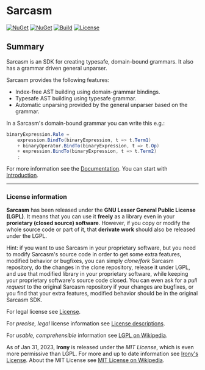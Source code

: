 # Sarcasm

[![NuGet](https://img.shields.io/nuget/v/Sarcasm.svg)](https://www.nuget.org/packages/Sarcasm) [![NuGet](https://img.shields.io/github/release/davidnemeti/Sarcasm?display_name=tag&sort=semver)](../../releases/latest) [![Build](https://github.com/davidnemeti/Sarcasm/actions/workflows/build.yml/badge.svg)](https://github.com/davidnemeti/Sarcasm/actions/workflows/build.yml) [![License](https://img.shields.io/badge/license-LGPLv3-green)](https://licenses.nuget.org/LGPL-3.0-only)

## Summary

Sarcasm is an SDK for creating typesafe, domain-bound grammars. It also has a grammar driven general unparser.

Sarcasm provides the following features:

  - Index-free AST building using domain-grammar bindings.
  - Typesafe AST building using typesafe grammar.
  - Automatic unparsing provided by the general unparser based on the grammar.

In a Sarcasm's domain-bound grammar you can write this e.g.:

```c#
binaryExpression.Rule =
    expression.BindTo(binaryExpression, t => t.Term1)
    + binaryOperator.BindTo(binaryExpression, t => t.Op)
    + expression.BindTo(binaryExpression, t => t.Term2)
    ;
```

For more information see the [Documentation](https://github.com/davidnemeti/Sarcasm/wiki). You can start with [Introduction](https://github.com/davidnemeti/Sarcasm/wiki/Introduction).

---

### License information

**Sarcasm** has been released under the **GNU Lesser General Public License (LGPL)**. It means that you can use it **freely** as a library even in your **prorietary (closed source) software**. However, if you copy or modify the whole source code or part of it, that **derivate work** should also be released under the LGPL.

Hint: if you want to use Sarcasm in your proprietary software, but you need to modify Sarcasm's source code in order to get some extra features, modified behavior or bugfixes, you can simply *clone/fork* Sarcasm repository, do the changes in the clone repository, release it under LGPL, and use that modified library in your proprietary software, while keeping your proprietary software's source code closed. You can even ask for a *pull request* to the original Sarcasm repository if your changes are bugfixes, or you find that your extra features, modified behavior should be in the original Sarcasm SDK.

For legal license see [License](License/License.txt).

For *precise, legal* license information see [License descriptions](License).

For *usable, comprehensible* information see [LGPL on Wikipedia](http://en.wikipedia.org/wiki/GNU_Lesser_General_Public_License).

As of Jan 31, 2023, **Irony** is released under the *MIT License*, which is even more permissive than LGPL. For more and up to date information see [Irony's License](https://github.com/IronyProject/Irony/blob/master/LICENSE). About the MIT License see [MIT License on Wikipedia](http://en.wikipedia.org/wiki/Mit_license).
